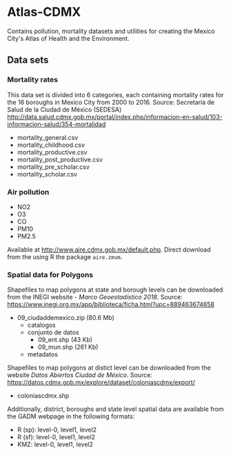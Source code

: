 # Atlas-CDMX
Contains pollution, mortality datasets and utilities for creating the Mexico City's Atlas of Health and the Environment.

## Data sets

### Mortality rates

This data set is divided into 6 categories, each containing mortality rates for the 16 boroughs in Mexico City from 2000 to 2016.
Source: Secretaría de Salud de la Ciudad de México (SEDESA) 
http://data.salud.cdmx.gob.mx/portal/index.php/informacion-en-salud/103-informacion-salud/354-mortalidad

+ mortality_general.csv
+ mortality_childhood.csv
+ mortality_productive.csv
+ mortality_post_productive.csv
+ mortality_pre_scholar.csv
+ mortality_scholar.csv

### Air pollution

+ NO2
+ O3
+ CO
+ PM10
+ PM2.5

Available at http://www.aire.cdmx.gob.mx/default.php. 
Direct download from the using R the package `aire.zmvm`.

### Spatial data for Polygons

Shapefiles to map polygons at state and borough levels can be downloaded from the INEGI website - *Marco Geoestadístico 2018*.
Source:
https://www.inegi.org.mx/app/biblioteca/ficha.html?upc=889463674658

+ 09_ciudaddemexico.zip (80.6 Mb)
  + catalogos
  + conjunto de datos
    + 09_ent.shp (43 Kb)
    + 09_mun.shp (261 Kb)
  + metadatos
  
Shapefiles to map polygons at distict level can be downloaded from the website *Datos Abiertos Ciudad de México*.
Source:
https://datos.cdmx.gob.mx/explore/dataset/coloniascdmx/export/

+ coloniascdmx.shp

Additionally, district, boroughs and state level spatial data are available from the GADM webpage in the following formats: 

+ R (sp): level-0, level1, level2
+ R (sf): level-0, level1, level2
+ KMZ: level-0, level1, level2

